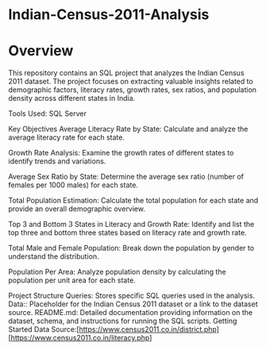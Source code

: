 # Indian-Census-2011-Analysis
# Overview
This repository contains an SQL project that analyzes the Indian Census 2011 dataset. The project focuses on extracting valuable insights related to demographic factors, literacy rates, growth rates, sex ratios, and population density across different states in India.

Tools Used: SQL Server

Key Objectives
Average Literacy Rate by State: Calculate and analyze the average literacy rate for each state.

Growth Rate Analysis: Examine the growth rates of different states to identify trends and variations.

Average Sex Ratio by State: Determine the average sex ratio (number of females per 1000 males) for each state.

Total Population Estimation: Calculate the total population for each state and provide an overall demographic overview.

Top 3 and Bottom 3 States in Literacy and Growth Rate: Identify and list the top three and bottom three states based on literacy rate and growth rate.

Total Male and Female Population: Break down the population by gender to understand the distribution.

Population Per Area: Analyze population density by calculating the population per unit area for each state.

Project Structure
Queries: Stores specific SQL queries used in the analysis.
Data:: Placeholder for the Indian Census 2011 dataset or a link to the dataset source.
README.md: Detailed documentation providing information on the dataset, schema, and instructions for running the SQL scripts.
Getting Started
Data Source:[https://www.census2011.co.in/district.php]
            [https://www.census2011.co.in/literacy.php]


